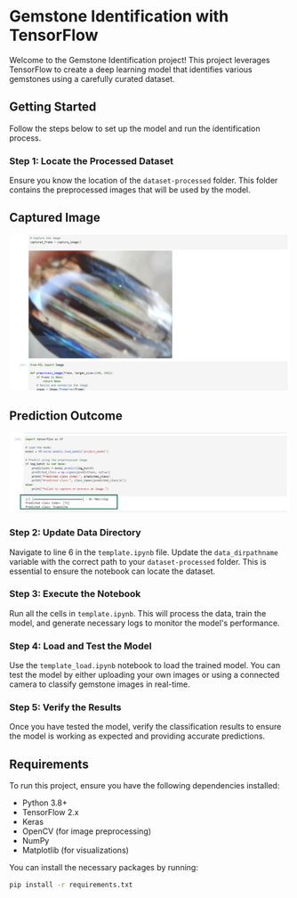 # Gemstone Identification with TensorFlow

Welcome to the Gemstone Identification project! This project leverages TensorFlow to create a deep learning model that identifies various gemstones using a carefully curated dataset.

## Getting Started

Follow the steps below to set up the model and run the identification process.

### Step 1: Locate the Processed Dataset

Ensure you know the location of the `dataset-processed` folder. This folder contains the preprocessed images that will be used by the model.

## Captured Image

![Image of Gemstone to be Analyzed](capture_image.png 'Image of Gemstone to be Analyzed')

## Prediction Outcome

![Image of Prediction](prediction.png 'Image of Prediction output')

### Step 2: Update Data Directory

Navigate to line 6 in the `template.ipynb` file. Update the `data_dirpathname` variable with the correct path to your `dataset-processed` folder. This is essential to ensure the notebook can locate the dataset.

### Step 3: Execute the Notebook

Run all the cells in `template.ipynb`. This will process the data, train the model, and generate necessary logs to monitor the model's performance.

### Step 4: Load and Test the Model

Use the `template_load.ipynb` notebook to load the trained model. You can test the model by either uploading your own images or using a connected camera to classify gemstone images in real-time.

### Step 5: Verify the Results

Once you have tested the model, verify the classification results to ensure the model is working as expected and providing accurate predictions.

## Requirements

To run this project, ensure you have the following dependencies installed:

- Python 3.8+
- TensorFlow 2.x
- Keras
- OpenCV (for image preprocessing)
- NumPy
- Matplotlib (for visualizations)

You can install the necessary packages by running:

```bash
pip install -r requirements.txt
```
